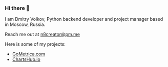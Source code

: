 ### Hi there 👋

I am Dmitry Volkov, Python backend developer and project manager based in Moscow, Russia.

Reach me out at n8creator@pm.me

Here is some of my projects: 
- [GoMetrica.com](https://gometrica.com)
- [ChartsHub.io](https://chartshub.io)
